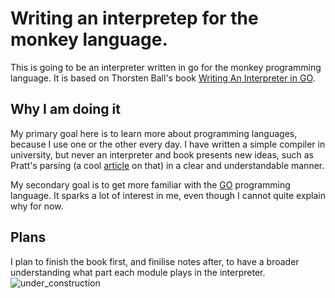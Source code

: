 # Writing an interpretep for the monkey language.
This is going to be an interpreter written in go for the monkey  programming language.
It is based on Thorsten Ball's book [Writing An Interpreter in GO](https://interpreterbook.com/).

## Why I am doing it 
My primary goal here is to learn more about programming languages, because I use one or the other every day.
I have written a simple compiler in university, but never an interpreter and book presents new ideas, such as Pratt's parsing (a cool [article](https://journal.stuffwithstuff.com/2011/03/19/pratt-parsers-expression-parsing-made-easy/) on that) in a clear and understandable manner.

My secondary goal is to get more familiar with the [GO](https://go.dev/) programming language. It sparks a lot of interest in me, even though I cannot quite explain why for now. 

## Plans
I plan to finish the book first, and finilise notes after, to have a broader understanding what part each module plays in the interpreter.
![under_construction](https://github.com/artylemon/monkey_interpreter/assets/75631141/9e13c4fe-8640-4eed-be23-026b067df766)
